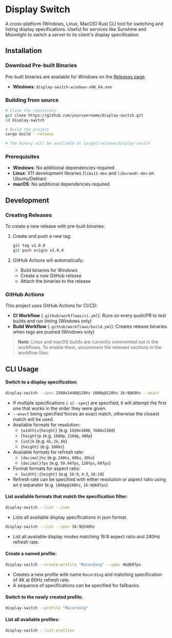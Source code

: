 # Display Switch

A cross-platform (Windows, Linux, MacOS) Rust CLI tool for switching and listing display specifications. Useful for services like Sunshine and Moonlight to switch a server to its client's display specification.

## Installation

### Download Pre-built Binaries

Pre-built binaries are available for Windows on the [Releases page](../../releases).

- **Windows**: `display-switch-windows-x86_64.exe`

<!-- Other platforms are commented out in CI:
- **Linux**: `display-switch-linux-x86_64` 
- **macOS Intel**: `display-switch-macos-x86_64`
- **macOS Apple Silicon**: `display-switch-macos-aarch64`
-->

### Building from source

```bash
# Clone the repository
git clone https://github.com/yourusername/display-switch.git
cd display-switch

# Build the project
cargo build --release

# The binary will be available at target/release/display-switch
```

### Prerequisites

- **Windows**: No additional dependencies required
- **Linux**: X11 development libraries (`libx11-dev` and `libxrandr-dev` on Ubuntu/Debian)
- **macOS**: No additional dependencies required

## Development

### Creating Releases

To create a new release with pre-built binaries:

1. Create and push a new tag:
   ```bash
   git tag v1.0.0
   git push origin v1.0.0
   ```

2. GitHub Actions will automatically:
   - Build binaries for Windows
   - Create a new GitHub release
   - Attach the binaries to the release

### GitHub Actions

This project uses GitHub Actions for CI/CD:

- **CI Workflow** (`.github/workflows/ci.yml`): Runs on every push/PR to test builds and run linting (Windows only)
- **Build Workflow** (`.github/workflows/build.yml`): Creates release binaries when tags are pushed (Windows only)

> **Note**: Linux and macOS builds are currently commented out in the workflows. To enable them, uncomment the relevant sections in the workflow files.

## CLI Usage

#### Switch to a display specification:

```bash
display-switch --spec 2560x1440@120hz 1080p@120hz 16:9@60hz --exact
```
- If multiple specifications (`-s`/`--spec`) are specified, it will attempt the first one that works in the order they were given.
- `--exact` being specified forces an exact match, otherwise the closest match will be used.
- Available formats for resolution:
    - `{width}x{height}` (e.g. `1920x1080`, `7680x2160`)
    - `{height}p` (e.g. `1080p`, `2160p`, `480p`)
    - `{int}k` (e.g. `4k`, `2k`, `8k`)
    - `{height}` (e.g. `1080i`)
- Available formats for refresh rate:
    - `{decimal}hz` (e.g. `240hz`, `60hz`, `30hz`)
    - `{decimal}fps` (e.g. `59.94fps`, `120fps`, `60fps`)
- Format formats for aspect ratio:
    - `{width}:{height}` (e.g. `16:9`, `4:3`, `16:10`)
- Refresh rate can be specified with either resolution or aspect ratio using an `@` separator (e.g. `1080p@240hz`, `16:9@60fps`)

#### List available formats that match the specification filter:

```bash
display-switch --list --json
```
- Lists all available display specifications in json format.

```bash
display-switch --list --spec 16:9@240hz
```
- List all available display modes matching 16:9 aspect ratio and 240Hz refresh rate.

#### Create a named profile:

```bash
display-switch --create-profile "Recording" --spec 4k@60fps
```
- Creates a new profile with name `Recording` and matching specification of 4K at 60Hz refresh rate.
- A sequence of specifications can be specified for fallbacks.

#### Switch to the newly created profile:

```bash
display-switch --profile "Recording"
```

#### List all available profiles:

```bash
display-switch --list-profiles
```
